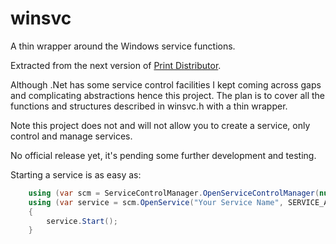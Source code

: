# winsvc

A thin wrapper around the Windows service functions.

Extracted from the next version of [Print Distributor](http://www.printdistributor.com). 

Although .Net has some service control facilities I kept coming across gaps and complicating abstractions hence this project. The plan is to cover all the functions and structures described in winsvc.h with a thin wrapper.

Note this project does not and will not allow you to create a service, only control and manage services.

No official release yet, it's pending some further development and testing.

Starting a service is as easy as:

```C#
    using (var scm = ServiceControlManager.OpenServiceControlManager(null, SCM_ACCESS.SC_MANAGER_ALL_ACCESS))
    using (var service = scm.OpenService("Your Service Name", SERVICE_ACCESS.SERVICE_ALL_ACCESS))
    {
        service.Start();
    }
```
